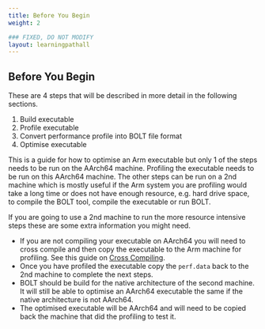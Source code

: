 ```yaml
---
title: Before You Begin
weight: 2

### FIXED, DO NOT MODIFY
layout: learningpathall
---
```


## Before You Begin

These are 4 steps that will be described in more detail in the following sections. 

1. Build executable
2. Profile executable
3. Convert performance profile into BOLT file format
4. Optimise executable

This is a guide for how to optimise an Arm executable but only 1 of the steps needs to be run on the AArch64 machine. Profiling the executable needs to be run on this AArch64 machine. The other steps can be run on a 2nd machine which is mostly useful if the Arm system you are profiling would take a long time or does not have enough resource, e.g. hard drive space, to compile the BOLT tool, compile the executable or run BOLT.

If you are going to use a 2nd machine to run the more resource intensive steps these are some extra information you might need.

- If you are not compiling your executable on AArch64 you will need to cross compile and then copy the executable to the Arm machine for profiling. See this guide on [Cross Compiling](/install-guides/gcc/cross/).
- Once you have profiled the executable copy the `perf.data` back to the 2nd machine to complete the next steps.
- BOLT should be build for the native architecture of the second machine. It will still be able to optimise an AArch64 executable the same if the native architecture is not AArch64.
- The optimised executable will be AArch64 and will need to be copied back the machine that did the profiling to test it.

